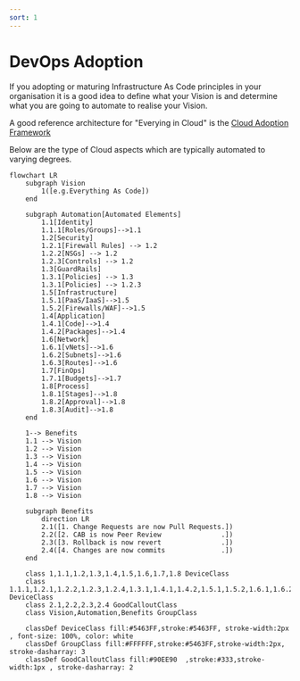 ```yaml
---
sort: 1
---
```


# DevOps Adoption

If you adopting or maturing Infrastructure As Code principles in your organisation it is a good idea to define what your Vision is and determine what you are going to automate to realise your Vision.

A good reference architecture for "Everying in Cloud" is the [Cloud Adoption Framework](https://learn.microsoft.com/en-us/azure/cloud-adoption-framework/ready/landing-zone/design-areas)

Below are the type of Cloud aspects which are typically automated to varying degrees.  

```mermaid
flowchart LR
    subgraph Vision
        1([e.g.Everything As Code])
    end

    subgraph Automation[Automated Elements]
        1.1[Identity]
        1.1.1[Roles/Groups]-->1.1
        1.2[Security]
        1.2.1[Firewall Rules] --> 1.2
        1.2.2[NSGs] --> 1.2
        1.2.3[Controls] --> 1.2
        1.3[GuardRails]
        1.3.1[Policies] --> 1.3
        1.3.1[Policies] --> 1.2.3    
        1.5[Infrastructure]
        1.5.1[PaaS/IaaS]-->1.5
        1.5.2[Firewalls/WAF]-->1.5
        1.4[Application]
        1.4.1[Code]-->1.4
        1.4.2[Packages]-->1.4
        1.6[Network]
        1.6.1[vNets]-->1.6
        1.6.2[Subnets]-->1.6
        1.6.3[Routes]-->1.6
        1.7[FinOps]
        1.7.1[Budgets]-->1.7
        1.8[Process]
        1.8.1[Stages]-->1.8
        1.8.2[Approval]-->1.8
        1.8.3[Audit]-->1.8
    end
    
    1--> Benefits
    1.1 --> Vision
    1.2 --> Vision
    1.3 --> Vision
    1.4 --> Vision
    1.5 --> Vision
    1.6 --> Vision
    1.7 --> Vision
    1.8 --> Vision

    subgraph Benefits
        direction LR
        2.1([1. Change Requests are now Pull Requests.])
        2.2([2. CAB is now Peer Review               .])
        2.3([3. Rollback is now revert               .])
        2.4([4. Changes are now commits              .])
    end

    class 1,1.1,1.2,1.3,1.4,1.5,1.6,1.7,1.8 DeviceClass
    class 1.1.1,1.2.1,1.2.2,1.2.3,1.2.4,1.3.1,1.4.1,1.4.2,1.5.1,1.5.2,1.6.1,1.6.2,1.6.3,1.7.1,1.8.1,1.8.2,1.8.3 DeviceClass
    class 2.1,2.2,2.3,2.4 GoodCalloutClass
    class Vision,Automation,Benefits GroupClass
    
    classDef DeviceClass fill:#5463FF,stroke:#5463FF, stroke-width:2px , font-size: 100%, color: white
    classDef GroupClass fill:#FFFFFF,stroke:#5463FF,stroke-width:2px, stroke-dasharray: 3
    classDef GoodCalloutClass fill:#90EE90	,stroke:#333,stroke-width:1px , stroke-dasharray: 2
```